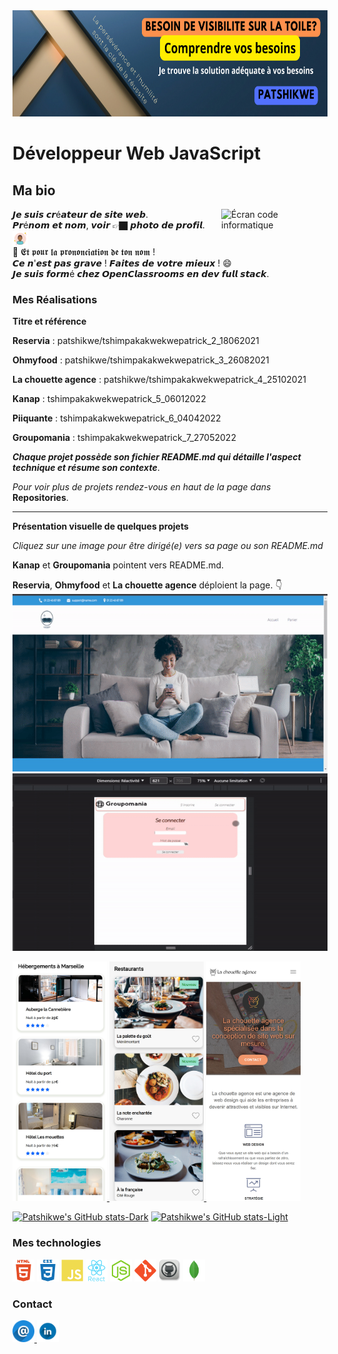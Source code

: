 
  <a href="#">
    <img src="https://github.com/patshikwe/stockage_img/blob/main/Patshikwe_Digital_Marketing_LinkedIn_Banner%20.png"  alt="Bannière" height="170"    width="100%"/>
  <a/>
    
  # Développeur Web JavaScript
    
  ## Ma bio
 <div>
    <img src="https://media.giphy.com/media/QHLBmZ2Xmdvgc/giphy-downsized.gif" alt="Écran code informatique" width="170" align="right"/>
    <p align="left">
     𝙅𝙚 𝙨𝙪𝙞𝙨 𝙘𝙧é𝙖𝙩𝙚𝙪𝙧 𝙙𝙚 𝙨𝙞𝙩𝙚 𝙬𝙚𝙗.<br/> 𝙋𝙧é𝙣𝙤𝙢 𝙚𝙩 𝙣𝙤𝙢, 𝙫𝙤𝙞𝙧 👉🏿 𝙥𝙝𝙤𝙩𝙤 𝙙𝙚 𝙥𝙧𝙤𝙛𝙞𝙡.
      <img src="https://github.com/patshikwe/stockage_img/blob/main/icons/user-account-50.png" alt="icône utilisateur" width="25px"                               align="center"/><br/>
      💬 𝕰𝖙 𝖕𝖔𝖚𝖗 𝖑𝖆 𝖕𝖗𝖔𝖓𝖔𝖓𝖈𝖎𝖆𝖙𝖎𝖔𝖓 𝖉𝖊 𝖙𝖔𝖓 𝖓𝖔𝖒 ! <br/>
      𝘾𝙚 𝙣'𝙚𝙨𝙩 𝙥𝙖𝙨 𝙜𝙧𝙖𝙫𝙚 ! 𝙁𝙖𝙞𝙩𝙚𝙨 𝙙𝙚 𝙫𝙤𝙩𝙧𝙚 𝙢𝙞𝙚𝙪𝙭 ! 😄 <br/>
      𝙅𝙚 𝙨𝙪𝙞𝙨 𝙛𝙤𝙧𝙢é 𝙘𝙝𝙚𝙯 𝙊𝙥𝙚𝙣𝘾𝙡𝙖𝙨𝙨𝙧𝙤𝙤𝙢𝙨 𝙚𝙣 𝙙𝙚𝙫 𝙛𝙪𝙡𝙡 𝙨𝙩𝙖𝙘𝙠.
    <p/>
 <div/>

  ### Mes Réalisations
 
  
   **Titre et référence**
   
   **Reservia** : patshikwe/tshimpakakwekwepatrick_2_18062021
   
   **Ohmyfood** : patshikwe/tshimpakakwekwepatrick_3_26082021
   
   **La chouette agence** : patshikwe/tshimpakakwekwepatrick_4_25102021
   
   **Kanap** : tshimpakakwekwepatrick_5_06012022
   
   **Piiquante** : tshimpakakwekwepatrick_6_04042022
   
   **Groupomania** : tshimpakakwekwepatrick_7_27052022
   
   **_Chaque projet possède son fichier README.md qui détaille l'aspect technique et résume son contexte_**.
   
   *Pour voir plus de projets rendez-vous en haut de la page dans* **Repositories**.
   _____________________
   
   
  **Présentation visuelle de quelques projets** 
  
  *Cliquez sur une image pour être dirigé(e) vers sa page ou son README.md*
  
  **Kanap** et **Groupomania** pointent vers README.md.
  
  **Reservia**, **Ohmyfood** et **La chouette agence** déploient la page.
  👇
   <di>
    [![Kanap](https://github.com/patshikwe/stockage_img/blob/main/img/Kanap_demo.gif)](https://github.com/patshikwe/tshimpakakwekwepatrick_5_06012022)
    [![Groupomania](https://github.com/patshikwe/stockage_img/blob/main/img/Groupomania_demo.gif)](https://github.com/patshikwe/tshimpakakwekwepatrick_7_27052022)
   </div>
   
   <div>
     <a href="https://patshikwe.github.io/tshimpakakwekwepatrick_2_18062021/">
       <img src="https://github.com/patshikwe/stockage_img/blob/main/img/Reservia_extrait_maquette.jpg" alt="Reservia" width="30%" />
     <a/>
     <a href="https://patshikwe.github.io/tshimpakakwekwepatrick_3_26082021/">
       <img src="https://github.com/patshikwe/stockage_img/blob/main/img/Ohmyfood_page_d'accueil.jpg" alt="Ohmyfood"  width="30%" />
     <a/>
     <a href="https://patshikwe.github.io/tshimpakakwekwepatrick_4_25102021/">
       <img src="https://github.com/patshikwe/stockage_img/blob/main/img/La_chouette_agence.jpg" alt="La chouette agence"  width="30%"           />
     <a/>
   <div/>  
      
       
      
  [![Patshikwe's GitHub stats-Dark](https://github-readme-stats.vercel.app/api?username=patshikwe&show_icons=true&theme=highcontrast#gh-dark-mode-only)](https://github.com/anuraghazra/github-readme-stats#gh-dark-mode-only)
[![Patshikwe's GitHub stats-Light](https://github-readme-stats.vercel.app/api?username=patshikwe&show_icons=true&theme=default#gh-light-mode-only)](https://github.com/anuraghazra/github-readme-stats#gh-light-mode-only)

  ### Mes technologies
  <div >
    <img src="https://github.com/patshikwe/stockage_img/blob/main/icons/html5-plain-wordmark.svg" alt="HTML5" width="35px" />
    <img src="https://github.com/patshikwe/stockage_img/blob/main/icons/css3-plain-wordmark.svg" alt="CSS" width="35px" />
    <img src="https://github.com/patshikwe/stockage_img/blob/main/icons/javascript-plain.svg" alt="JavaScript" width="35px" />
    <img src="https://github.com/patshikwe/stockage_img/blob/main/icons/react-original-wordmark.svg" alt="React" width="35px" />
    <img src="https://github.com/patshikwe/stockage_img/blob/main/icons/nodejs-plain.svg" alt="Node.js" width="35px" />
    <img src="https://github.com/patshikwe/stockage_img/blob/main/icons/git-original.svg" alt="Git" width="35px" />
    <img src="https://github.com/patshikwe/stockage_img/blob/main/icons/github-g967735ec5_640.png" alt="Github" width="35px" />
    <img src="https://github.com/patshikwe/stockage_img/blob/main/icons/mongodb-original.svg" alt="MongoDB" width="35px" />
  <di/>
  
  ### Contact
  <a href="mailto:patrick.tshimpaka.kwekwe@gmail.com">
    <img src="https://github.com/patshikwe/stockage_img/blob/main/icons/at-sign-g53140000c_640.png" alt="Adresse mail" width="35px" />
  <a/>
    
 <a href="https://linkedin.com/in/patrick-tshimpaka-kwekwe">
    <img src="https://github.com/patshikwe/stockage_img/blob/main/icons/linked-in-gfe4608683_640.png" alt="LinkedIn" width="35px" />
 <a/>


<!--
**patshikwe/patshikwe** is a ✨ _special_ ✨ repository because its `README.md` (this file) appears on your GitHub profile.

Here are some ideas to get you started:

- 🔭 I’m currently working on ...
- 🌱 I’m currently learning ...
- 👯 I’m looking to collaborate on ...
- 🤔 I’m looking for help with ...
- 💬 Ask me about ...
- 📫 How to reach me: ...
- 😄 Pronouns: ...
- ⚡ Fun fact: ...
-->
